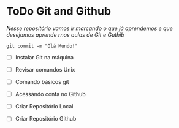 # ToDo Git and Github

*Nesse repositório vamos ir marcando o que já aprendemos e que desejamos aprende rnas aulas de Git e Guthib*

`
git commit -m "Olá Mundo!"
`

- [ ] Instalar Git na máquina
- [ ] Revisar comandos Unix
- [ ] Comando básicos git
- [ ] Acessando conta no Github
- [ ] Criar Repositório Local
- [ ] Criar Repositório Github



